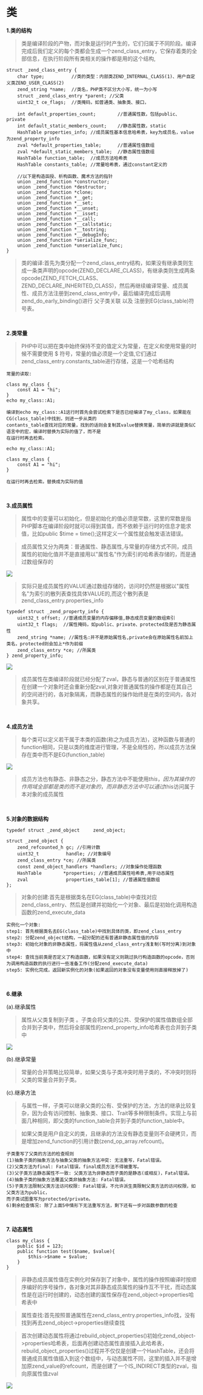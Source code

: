 # 类

**1.类的结构**

>类是编译阶段的产物，而对象是运行时产生的，它们归属于不同阶段。编译完成后我们定义的每个类都会生成一个zend_class_entry，它保存着类的全部信息，在执行阶段所有类相关的操作都是用的这个结构,

```
struct _zend_class_entry {
    char type;          //类的类型：内部类ZEND_INTERNAL_CLASS(1)、用户自定义类ZEND_USER_CLASS(2)
    zend_string *name;  //类名，PHP类不区分大小写，统一为小写
    struct _zend_class_entry *parent; //父类
    uint32_t ce_flags;  //类掩码，如普通类、抽象类、接口，

    int default_properties_count;        //普通属性数，包括public、private
    int default_static_members_count;    //静态属性数，static
    HashTable properties_info; //成员属性基本信息哈希表，key为成员名，value为zend_property_info
    zval *default_properties_table;      //普通属性值数组
    zval *default_static_members_table;  //静态属性值数组
    HashTable function_table;  //成员方法哈希表
    HashTable constants_table; //常量哈希表，通过constant定义的

    //以下是构造函授、析构函数、魔术方法的指针
    union _zend_function *constructor;
    union _zend_function *destructor;
    union _zend_function *clone;
    union _zend_function *__get;
    union _zend_function *__set;
    union _zend_function *__unset;
    union _zend_function *__isset;
    union _zend_function *__call;
    union _zend_function *__callstatic;
    union _zend_function *__tostring;
    union _zend_function *__debugInfo;
    union _zend_function *serialize_func;
    union _zend_function *unserialize_func;
}
```

>类的编译:首先为类分配一个zend_class_entry结构，如果没有继承类则生成一条类声明的opcode(ZEND_DECLARE_CLASS)，有继承类则生成两条opcode(ZEND_FETCH_CLASS、ZEND_DECLARE_INHERITED_CLASS)，然后再继续编译常量、成员属性、成员方法注册到zend_class_entry中，最后编译完成后调用zend_do_early_binding()进行 父子类关联 以及 注册到EG(class_table)符号表。

<br>

**2.类常量**

>PHP中可以把在类中始终保持不变的值定义为常量，在定义和使用常量的时候不需要使用 $ 符号，常量的值必须是一个定值,它们通过zend_class_entry.constants_table进行存储，这是一个哈希结构

```
常量的读取:

class my_class {
    const A1 = "hi";
}
echo my_class::A1;

编译到echo my_class::A1这行时首先会尝试检索下是否已经编译了my_class，如果能在CG(class_table)中找到，则进一步从类的
contants_table查找对应的常量，找到的话则会复制其value替换常量，简单的讲就是类似C语言中的宏，编译时替换为实际的值了，而不是
在运行时再去检索。

echo my_class::A1;

class my_class {
    const A1 = "hi";
}

在运行时再去检索。替换成为实际的值
```

<br>

**3.成员属性**

>属性中的变量可以初始化，但是初始化的值必须是常数，这里的常数是指PHP脚本在编译阶段时就可以得到其值，而不依赖于运行时的信息才能求值，比如public $time = time();这样定义一个属性就会触发语法错误。

>成员属性又分为两类：普通属性、静态属性,与常量的存储方式不同，成员属性的初始化值并不是直接用以"属性名"作为索引的哈希表存储的，而是通过数组保存的

![](./img/23.png)

>实际只是成员属性的VALUE通过数组存储的，访问时仍然是根据以"属性名"为索引的散列表查找具体VALUE的,而这个散列表是zend_class_entry.properties_info

```
typedef struct _zend_property_info {
    uint32_t offset; //普通成员变量的内存偏移值,静态成员变量的数组索引
    uint32_t flags;  //属性掩码，如public、private、protected及是否为静态属性
    zend_string *name; //属性名:并不是原始属性名,private会在原始属性名前加上类名，protected则会加上*作为前缀
    zend_class_entry *ce; //所属类
} zend_property_info;
```

![](./img/24.png)

>成员属性在类编译阶段就已经分配了zval，静态与普通的区别在于普通属性在创建一个对象时还会重新分配zval,对象对普通属性的操作都是在其自己的空间进行的，各对象隔离，而静态属性的操作始终是在类的空间内，各对象共享。

<br>

**4.成员方法**

>每个类可以定义若干属于本类的函数(称之为成员方法)，这种函数与普通的function相同，只是以类的维度进行管理，不是全局性的，所以成员方法保存在类中而不是EG(function_table)

![](./img/25.png)

>成员方法也有静态、非静态之分，静态方法中不能使用$this，因为其操作的作用域全部都是类的而不是对象的，而非静态方法中可以通过$this访问属于本对象的成员属性

<br>

**5.对象的数据结构**

```
typedef struct _zend_object     zend_object;

struct _zend_object {
    zend_refcounted_h gc; //引用计数
    uint32_t          handle; //对象编号
    zend_class_entry *ce; //所属类
    const zend_object_handlers *handlers; //对象操作处理函数
    HashTable        *properties; //普通成员属性哈希表,用于动态属性
    zval              properties_table[1]; //普通属性值数组
};
```

>对象的创建:首先是根据类名在EG(class_table)中查找对应zend_class_entry、然后是创建并初始化一个对象、最后是初始化调用构造函数的zend_execute_data

```
实例化一个对象:
step1: 首先根据类名去EG(class_table)中找到具体的类，即zend_class_entry
step2: 分配zend_object结构，一起分配的还有普通非静态属性值的内存
step3: 初始化对象的非静态属性，将属性值从zend_class_entry浅复制(写时分离)到对象中
step4: 查找当前类是否定义了构造函数，如果没有定义则跳过执行构造函数的opcode，否则为调用构造函数的执行进行一些准备工作(分配zend_execute_data)
step5: 实例化完成，返回新实例化的对象(如果返回的对象没有变量使用则直接释放掉了)
```

<br>

**6.继承**

(a).继承属性

>属性从父类复制到子类 。子类会将父类的公共、受保护的属性值数组全部合并到子类中，然后将全部属性的zend_property_info哈希表也合并到子类中

![](./img/26.png)

(b).继承常量

>常量的合并策略比较简单，如果父类与子类冲突时用子类的，不冲突时则将父类的常量合并到子类。

(c).继承方法

>与属性一样，子类可以继承父类的公有、受保护的方法，方法的继承比较复杂，因为会有访问控制、抽象类、接口、Trait等多种限制条件。实现上与前面几种相同，即父类的function_table合并到子类的function_table中。


>如果父类是用户自定义的类，且继承的方法没有静态变量则不会硬拷贝，而是增加zend_function的引用计数(zend_op_array.refcount)。

```
子类重写了父类的方法的检查规则
(1)抽象子类的抽象方法与抽象父类的抽象方法冲突: 无法重写，Fatal错误。
(2)父类方法为final: Fatal错误，final成员方法不得被重写。
(3)父子类方法静态属性不一致: 父类方法为非静态而子类的是静态(或相反)，Fatal错误。
(4)抽象子类的抽象方法覆盖父类非抽象方法: Fatal错误。
(5)子类方法限制父类方法访问权限: Fatal错误，不允许派生类限制父类方法的访问权限，如父类方法为public，
而子类试图重写为protected/private。
6)剩余检查情况: 除了上面5中情形下无法重写方法，剩下还有一步对函数参数的检查
```

<br>

**7. 动态属性**

```
class my_class {
    public $id = 123;
    public function test($name, $value){
        $this->$name = $value;
    }
}
```

>非静态成员属性值在实例化时保存到了对象中，属性的操作按照编译时按顺序编好的序号操作，各对象对其非静态成员属性的操作互不干扰，而动态属性是在运行时创建的，动态创建的属性保存在zend_object->properties哈希表中


>属性查找:首先按照普通属性在zend_class_entry.properties_info找，没有找到再去zend_object->properties继续查找


>首次创建动态属性将通过rebuild_object_properties()初始化zend_object->properties哈希表，后面再创建动态属性直接插入此哈希表，rebuild_object_properties()过程并不仅仅是创建一个HashTable，还会将普通成员属性值插入到这个数组中，与动态属性不同，这里的插入并不是增加原zend_value的refcount，而是创建了一个IS_INDIRECT类型的zval，指向原属性值zval

![](./img/27.png)